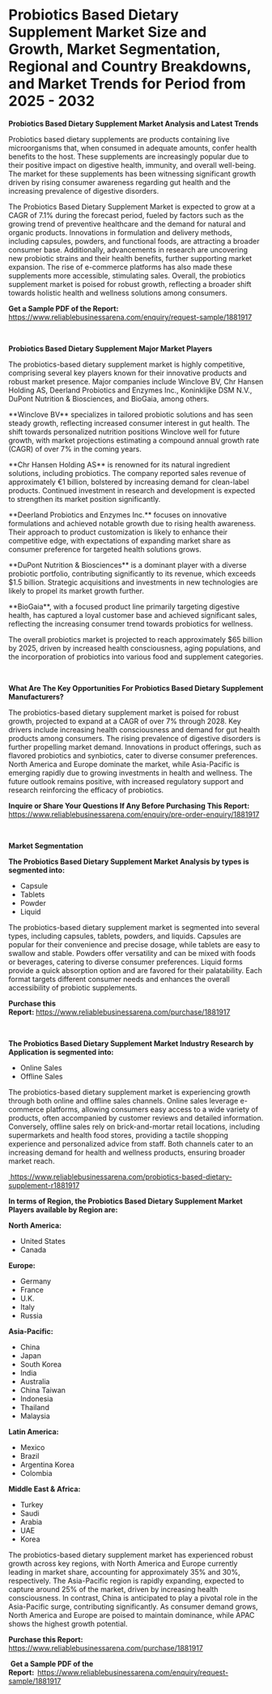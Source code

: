 <p><h1>Probiotics Based Dietary Supplement Market Size and Growth, Market Segmentation, Regional and Country Breakdowns, and Market Trends for Period from 2025 -  2032</h1></p><p><strong>Probiotics Based Dietary Supplement Market Analysis and Latest Trends</strong></p>
<p><p>Probiotics based dietary supplements are products containing live microorganisms that, when consumed in adequate amounts, confer health benefits to the host. These supplements are increasingly popular due to their positive impact on digestive health, immunity, and overall well-being. The market for these supplements has been witnessing significant growth driven by rising consumer awareness regarding gut health and the increasing prevalence of digestive disorders.</p><p>The Probiotics Based Dietary Supplement Market is expected to grow at a CAGR of 7.1% during the forecast period, fueled by factors such as the growing trend of preventive healthcare and the demand for natural and organic products. Innovations in formulation and delivery methods, including capsules, powders, and functional foods, are attracting a broader consumer base. Additionally, advancements in research are uncovering new probiotic strains and their health benefits, further supporting market expansion. The rise of e-commerce platforms has also made these supplements more accessible, stimulating sales. Overall, the probiotics supplement market is poised for robust growth, reflecting a broader shift towards holistic health and wellness solutions among consumers.</p></p>
<p><strong>Get a Sample PDF of the Report:&nbsp;</strong> <a href="https://www.reliablebusinessarena.com/enquiry/request-sample/1881917?utm_campaign=1420&utm_medium=2&utm_source=Github&utm_content=ia&utm_term=19042025&utm_id=probiotics-based-dietary-supplement">https://www.reliablebusinessarena.com/enquiry/request-sample/1881917</a></p>
<p>&nbsp;</p>
<p><strong>Probiotics Based Dietary Supplement Major Market Players</strong></p>
<p><p>The probiotics-based dietary supplement market is highly competitive, comprising several key players known for their innovative products and robust market presence. Major companies include Winclove BV, Chr Hansen Holding AS, Deerland Probiotics and Enzymes Inc., Koninklijke DSM N.V., DuPont Nutrition & Biosciences, and BioGaia, among others.</p><p>**Winclove BV** specializes in tailored probiotic solutions and has seen steady growth, reflecting increased consumer interest in gut health. The shift towards personalized nutrition positions Winclove well for future growth, with market projections estimating a compound annual growth rate (CAGR) of over 7% in the coming years.</p><p>**Chr Hansen Holding AS** is renowned for its natural ingredient solutions, including probiotics. The company reported sales revenue of approximately €1 billion, bolstered by increasing demand for clean-label products. Continued investment in research and development is expected to strengthen its market position significantly.</p><p>**Deerland Probiotics and Enzymes Inc.** focuses on innovative formulations and achieved notable growth due to rising health awareness. Their approach to product customization is likely to enhance their competitive edge, with expectations of expanding market share as consumer preference for targeted health solutions grows.</p><p>**DuPont Nutrition & Biosciences** is a dominant player with a diverse probiotic portfolio, contributing significantly to its revenue, which exceeds $1.5 billion. Strategic acquisitions and investments in new technologies are likely to propel its market growth further.</p><p>**BioGaia**, with a focused product line primarily targeting digestive health, has captured a loyal customer base and achieved significant sales, reflecting the increasing consumer trend towards probiotics for wellness.</p><p>The overall probiotics market is projected to reach approximately $65 billion by 2025, driven by increased health consciousness, aging populations, and the incorporation of probiotics into various food and supplement categories.</p></p>
<p>&nbsp;</p>
<p><strong>What Are The Key Opportunities For Probiotics Based Dietary Supplement Manufacturers?</strong></p>
<p><p>The probiotics-based dietary supplement market is poised for robust growth, projected to expand at a CAGR of over 7% through 2028. Key drivers include increasing health consciousness and demand for gut health products among consumers. The rising prevalence of digestive disorders is further propelling market demand. Innovations in product offerings, such as flavored probiotics and synbiotics, cater to diverse consumer preferences. North America and Europe dominate the market, while Asia-Pacific is emerging rapidly due to growing investments in health and wellness. The future outlook remains positive, with increased regulatory support and research reinforcing the efficacy of probiotics.</p></p>
<p><strong>Inquire or Share Your Questions If Any Before Purchasing This Report:</strong> <a href="https://www.reliablebusinessarena.com/enquiry/pre-order-enquiry/1881917?utm_campaign=1420&utm_medium=2&utm_source=Github&utm_content=ia&utm_term=19042025&utm_id=probiotics-based-dietary-supplement">https://www.reliablebusinessarena.com/enquiry/pre-order-enquiry/1881917</a></p>
<p>&nbsp;</p>
<p><strong>Market Segmentation</strong></p>
<p><strong>The Probiotics Based Dietary Supplement Market Analysis by types is segmented into:</strong></p>
<p><ul><li>Capsule</li><li>Tablets</li><li>Powder</li><li>Liquid</li></ul></p>
<p><p>The probiotics-based dietary supplement market is segmented into several types, including capsules, tablets, powders, and liquids. Capsules are popular for their convenience and precise dosage, while tablets are easy to swallow and stable. Powders offer versatility and can be mixed with foods or beverages, catering to diverse consumer preferences. Liquid forms provide a quick absorption option and are favored for their palatability. Each format targets different consumer needs and enhances the overall accessibility of probiotic supplements.</p></p>
<p><strong>Purchase this Report:&nbsp;</strong><a href="https://www.reliablebusinessarena.com/purchase/1881917?utm_campaign=1420&utm_medium=2&utm_source=Github&utm_content=ia&utm_term=19042025&utm_id=probiotics-based-dietary-supplement">https://www.reliablebusinessarena.com/purchase/1881917</a></p>
<p>&nbsp;</p>
<p><strong>The Probiotics Based Dietary Supplement Market Industry Research by Application is segmented into:</strong></p>
<p><ul><li>Online Sales</li><li>Offline Sales</li></ul></p>
<p><p>The probiotics-based dietary supplement market is experiencing growth through both online and offline sales channels. Online sales leverage e-commerce platforms, allowing consumers easy access to a wide variety of products, often accompanied by customer reviews and detailed information. Conversely, offline sales rely on brick-and-mortar retail locations, including supermarkets and health food stores, providing a tactile shopping experience and personalized advice from staff. Both channels cater to an increasing demand for health and wellness products, ensuring broader market reach.</p></p>
<p><a href="https://www.reliablebusinessarena.com/probiotics-based-dietary-supplement-r1881917?utm_campaign=1420&utm_medium=2&utm_source=Github&utm_content=ia&utm_term=19042025&utm_id=probiotics-based-dietary-supplement">&nbsp;https://www.reliablebusinessarena.com/probiotics-based-dietary-supplement-r1881917</a></p>
<p><strong>In terms of Region, the Probiotics Based Dietary Supplement Market Players available by Region are:</strong></p>
<p>
    <p> <strong> North America: </strong>
        <ul>
            <li>United States</li>
            <li>Canada</li>
        </ul>
        </p> 
    <p> <strong> Europe: </strong>
        <ul>
            <li>Germany</li>
            <li>France</li>
            <li>U.K.</li>
            <li>Italy</li>
            <li>Russia</li>
        </ul>
        </p> 
    <p> <strong> Asia-Pacific: </strong>
        <ul>
            <li>China</li>
            <li>Japan</li>
            <li>South Korea</li>
            <li>India</li>
            <li>Australia</li>
            <li>China Taiwan</li>
            <li>Indonesia</li>
            <li>Thailand</li>
            <li>Malaysia</li>
        </ul>
        </p> 
    <p> <strong> Latin America: </strong>
        <ul>
            <li>Mexico</li>
            <li>Brazil</li>
            <li>Argentina Korea</li>
            <li>Colombia</li>
        </ul>
        </p> 
    <p> <strong> Middle East & Africa: </strong>
        <ul>
            <li>Turkey</li>
            <li>Saudi</li>
            <li>Arabia</li>
            <li>UAE</li>
            <li>Korea</li>
        </ul>
    </p>
    </p>
<p><p>The probiotics-based dietary supplement market has experienced robust growth across key regions, with North America and Europe currently leading in market share, accounting for approximately 35% and 30%, respectively. The Asia-Pacific region is rapidly expanding, expected to capture around 25% of the market, driven by increasing health consciousness. In contrast, China is anticipated to play a pivotal role in the Asia-Pacific surge, contributing significantly. As consumer demand grows, North America and Europe are poised to maintain dominance, while APAC shows the highest growth potential.</p></p>
<p><strong>Purchase this Report: </strong><a href="https://www.reliablebusinessarena.com/purchase/1881917?utm_campaign=1420&utm_medium=2&utm_source=Github&utm_content=ia&utm_term=19042025&utm_id=probiotics-based-dietary-supplement">https://www.reliablebusinessarena.com/purchase/1881917</a></p>
<p>&nbsp;<strong>Get a Sample PDF of the Report:&nbsp;&nbsp;</strong><a href="https://www.reliablebusinessarena.com/enquiry/request-sample/1881917?utm_campaign=1420&utm_medium=2&utm_source=Github&utm_content=ia&utm_term=19042025&utm_id=probiotics-based-dietary-supplement">https://www.reliablebusinessarena.com/enquiry/request-sample/1881917</a></p>
<p><strong></strong></p>
<p><p></p><p></p><p></p></p>